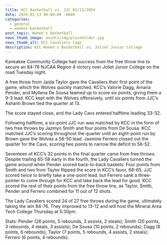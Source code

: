 ```yaml
---
title: KCC Basketball vs. JJC 02/13/2024
date: 2024-02-13 00:00:00 -0600
categories:
  - general
  - womens-basketball
post_topic: Women's Basketball
news_thumb_image: assets/img/placeholder.jpg
news_thumb_alt: KCC Cavaliers logo
description: KCC Women's Basketball vs. Joliet Junior College
---
```

Kankakee Community College had success from the free throw line to secure an 84-76 NJCAA Region 4 victory over Joliet Junior College on the road Tuesday night.

A free throw from Jaida Taylor gave the Cavaliers their first point of the game, which the Wolves quickly matched. KCC’s Valorie Dagg, Amaria Pender, and Myllena De Sousa teamed up to score six points, giving them a 9-3 lead. KCC kept with the Wolves offensively, until six points from JJC’s Ashanti Brown tied the quarter at 13.

The score stayed close, and the Lady Cavs entered halftime leading 33-32.

Following halftime, a six-point JJC run was matched by KCC in the form of two free throws by Jazmyn Smith and four points from De Sousa. KCC matched JJC’s scoring throughout the quarter until an eight-point run by Brown gave the Wolves a 58-50 lead. Jasmine Ferrero closed out the quarter for the Cavs, scoring two points to narrow the deficit to 58-52.

Seventeen of KCC’s 32 points in the final quarter came from free throws. Despite trailing 65-58 early in the fourth, the Lady Cavaliers turned the game around when Pender scored back-to-back baskets. Four points from Smith and two from Taylor flipped the score in KCC’s favor, 68-65. JJC scored twice to briefly take a one-point lead, but Ferrero sank a three-pointer to come through for KCC and take back the lead for good. KCC scored the rest of their points from the free throw line, as Taylor, Smith, Pender and Ferrero combined for 11 out of 12 shots.

The Lady Cavaliers scored 24 of 27 free throws during the game, ultimately taking the win 84-76. They improved to 13-12 and will host the Mineral Area Tech College Thursday at 5:30pm.

Stats: Pender (26 points, 5 rebounds, 3 assists, 2 steals); Smith (20 points, 3 rebounds, 4 steals, 3 assists); De Sousa (10 points, 2 rebounds); Dagg (8 points, 6 rebounds); Taylor (7 points, 5 rebounds, 4 assists, 2 steals); Ferrero (6 points, 4 rebounds).
